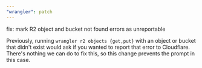 ```yaml
---
"wrangler": patch
---
```


fix: mark R2 object and bucket not found errors as unreportable

Previously, running `wrangler r2 objects {get,put}` with an object or bucket that didn't exist would ask if you wanted to report that error to Cloudflare. There's nothing we can do to fix this, so this change prevents the prompt in this case.
